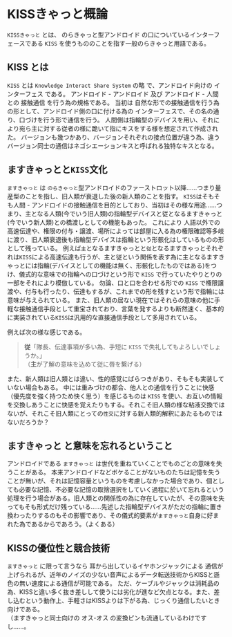 # KISSきゃっと概論

`KISSきゃっと` とは、 のらきゃっと型アンドロイド の口についているインターフェースである `KISS` を使うもののことを指す一般のらきゃっと用語である。

## KISS とは

`KISS` とは `Knowledge Interact Share System` の略 で、アンドロイド向けの インターフェス である。
アンドロイド - アンドロイド 及び アンドロイド - 人間 との 接触通信 を行う為の規格である。
当初は 自然な形での接触通信を行う為の形として、アンドロイド側の口に付ける為の インターフェスで、その名の通り、口づけを行う形で通信を行う。 人間側は指輪型のデバイスを用い、それにより宛ら主に対する従者の様に跪いて指にキスをする様を想定されて作成された。
バージョンも幾つかあり、バージョンそれぞれの接点位置が違う為、違うバージョン同士の通信はネゴシエーションキスと呼ばれる独特なキスとなる。

## ますきゃっとと`KISS`文化

`ますきゃっと` は `のらきゃっと`型アンドロイドのファーストロット以降……つまり量産型のことを指し、旧人類が衰退した後の新人類のことを指す。
`KISS`はそもそも人間 - アンドロイドの接触通信を目的としており、当初はその様な用途……つまり、主となる人類(今でいう旧人類)の指輪型デバイスと従となるますきゃっと(今でいう新人類)との橋渡しとしての機能もあった。
これにより 人語以外での高速伝達や、権限の付与・譲渡、場所によっては部屋に入る為の権限確認等多岐に渡り、旧人類衰退後も指輪型デバイスは指輪という形骸化はしているものの形として残っている。
例えば`主`となるますきゃっとと`従`となるますきゃっとそれぞれは`KISS`による高速伝達も行うが、主と従という関係を表す為に主となるますきゃっとには指輪(デバイスとしての機能は無く、形骸化したものではある)をつけ、儀式的な意味での指輪への口づけという形で `KISS` で行っていたやりとりの一部をそれにより模倣している。
勿論、口と口を合わせる形での `KISS` で権限譲渡や、付与も行ったり、伝達もするが、これまでの形を残すという形で指輪には意味が与えられている。
また、旧人類の居ない現在ではそれらの意味の他に手軽な接触通信手段として重宝されており、言葉を発するよりも断然速く、基本的に実装されている`KISS`は汎用的な直接通信手段として多用されている。

例えば次の様な感じである。

> **従**「隊長、伝達事項が多い為、手短に `KISS` で失礼してもよろしいでしょうか。」\
> （**主**が了解の意味を込めて従に唇を繋げる）

また、新人類は旧人類とは違い、性的感覚にばらつきがあり、そもそも実装していない場合もある。
中には重みづけの都合、他人との通信を行うことに快感（優先度を強く持つため快く思う）を感じるものは `KISS` を使い、お互いの情報を交換しあうことに快感を覚えたりもする。それこそ旧人類の様な粘液交換ではないが、それこそ旧人類にとっての`性交`に対する新人類的解釈にあたるものではないだろうか？

## ますきゃっと と意味を忘れるということ

アンドロイドである `ますきゃっと` は世代を重ねていくことでものごとの意味を失うことがある。
本来アンドロイドなどボケることがないものたちは記憶を失うことが無いが、それは記憶容量というものを考慮しなかった場合であり、個としても必要な記憶、不必要な記憶の取捨選択をしていく過程に於いて忘れるという処理を行う場合がある。旧人類との関係性の為に存在していたが、その意味を失ってもそも形式だけ残っている……先述した指輪型デバイスがただの指輪に置き換わったりするのもその影響であり、その儀式的要素が`ますきゃっと`自身に好まれた為であるからであろう。（よくある）

## KISSの優位性と競合技術

`ますきゃっと` に限って言うなら 耳から出しているイヤホンジャックによる 通信が上げられるが、近年のノイズの少ない音声によるデータ転送技術からKISSと遜色の無い速度による通信が可能である。
ただ、ケーブルやジャックは消耗品の為、KISSと違い多く抜き差しして使うには劣化が進など欠点となる。また、差し込むという動作上、手軽さはKISSよりは下がる為、じっくり通信したいとき向けである。\
（ますきゃっと同士向けの オス-オス の変換ピンも流通しているわけですし……。
